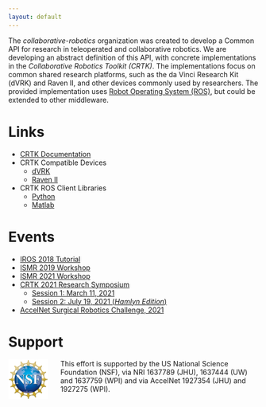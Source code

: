 ```yaml
---
layout: default
---
```


The _collaborative-robotics_ organization was created to develop a Common API for research in
teleoperated and collaborative robotics. We are developing an abstract definition of this API,
with concrete implementations in the _Collaborative Robotics Toolkit (CRTK)_.
The implementations focus on common shared research platforms, such as the da Vinci Research Kit (dVRK)
and Raven II, and other devices commonly used by researchers. The provided implementation uses
[Robot Operating System (ROS)](www.ros.org), but could be extended to other middleware.

# Links

* [CRTK Documentation](https://github.com/collaborative-robotics/documentation/wiki)
* CRTK Compatible Devices
  * [dVRK](https://github.com/jhu-dvrk/sawIntuitiveResearchKit/wiki)
  * [Raven II](https://github.com/uw-biorobotics/raven2)
* CRTK ROS Client Libraries
  * [Python](https://github.com/collaborative-robotics/crtk_python_client)
  * [Matlab](https://github.com/collaborative-robotics/crtk_matlab_client)

# Events

* [IROS 2018 Tutorial](./iros-2018-tutorial.md)
* [ISMR 2019 Workshop](./ismr-2019-workshop.md)
* [ISMR 2021 Workshop](./ismr-2021-workshop.md)
* [CRTK 2021 Research Symposium](./crtk-2021-research-symposium.md)
  * [Session 1: March 11, 2021](./symposium-session-1/crtk-2021-symposium-session-1.md)
  * [Session 2: July 19, 2021 (*Hamlyn Edition*)](./symposium-session-2/crtk-2021-symposium-session-2.md)
* [AccelNet Surgical Robotics Challenge, 2021](./surgical-robotics-challenge/challenge-2021.md)

# Support

<p><img src="/images/NSF-logo.png" alt="NSF Logo" style="float:left; width:80px; height:80px; margin-right:25px">
This effort is supported by the US National Science Foundation (NSF), via NRI 1637789 (JHU), 1637444 (UW)
and 1637759 (WPI) and via AccelNet 1927354 (JHU) and 1927275 (WPI).</p>
